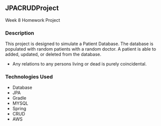 ## JPACRUDProject

Week 8 Homework Project

### Description

This project is designed to simulate a Patient Database. The database is populated with random patients with a random doctor. A patient is able to added, updated, or deleted from the database.
* Any relations to any persons living or dead is purely coincidental.

### Technologies Used

* Database
* JPA
* Gradle
* MYSQL
* Spring
* CRUD
* AWS
